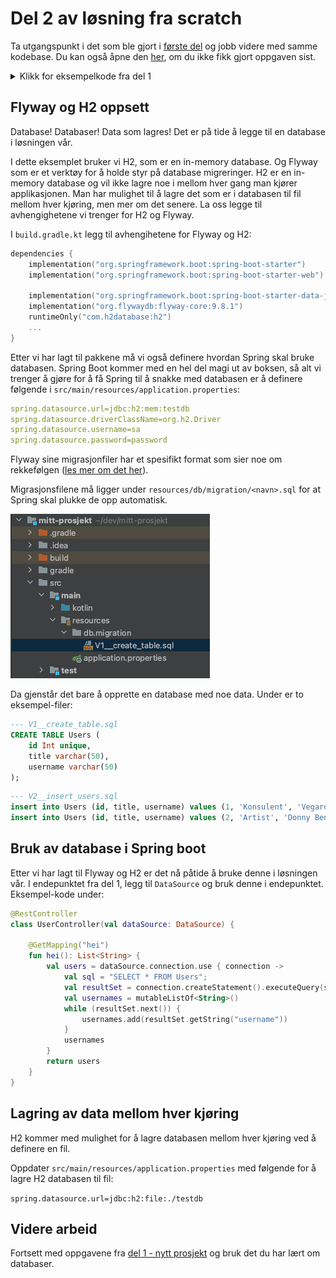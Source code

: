 # Del 2 av løsning fra scratch 

Ta utgangspunkt i det som ble gjort i [første del](../del_0/nytt-prosjekt.md) og jobb videre med samme kodebase.
Du kan også åpne den [her](./DatabaseIntegrasjon/backend), om du ikke fikk gjort oppgaven sist.


<details>
  <summary>Klikk for eksempelkode fra del 1</summary>
  <p>

```kotlin
package org.vegard.mittprosjekt

import org.springframework.boot.autoconfigure.SpringBootApplication
import org.springframework.boot.runApplication
import org.springframework.context.annotation.Configuration
import org.springframework.scheduling.annotation.EnableScheduling
import org.springframework.scheduling.annotation.Scheduled
import org.springframework.web.bind.annotation.GetMapping
import org.springframework.web.bind.annotation.RestController

@SpringBootApplication
class MittProsjektApplication

fun main(args: Array<String>) {
    runApplication<MittProsjektApplication>(*args)
}

@RestController
class UserController {

    @GetMapping("hei")
    fun hei() = "hei"
}

@Configuration
@EnableScheduling
class JobConfig {

    @Scheduled(fixedDelay = 2000, initialDelay = 500)
    fun letsGo() {
        println("Hei")
    }
}
```
  </p>
</details>


## Flyway og H2 oppsett

Database! Databaser! Data som lagres! Det er på tide å legge til en database i løsningen vår.

I dette eksemplet bruker vi H2, som er en in-memory database. Og Flyway som er et verktøy for
å holde styr på database migreringer. H2 er en in-memory database og
vil ikke lagre noe i mellom hver gang man kjører applikasjonen. Man har mulighet til å lagre
det som er i databasen til fil mellom hver kjøring, men mer om det senere. La oss legge til avhengighetene vi trenger
for H2 og Flyway.

I `build.gradle.kt` legg til avhengihetene for Flyway og H2:

```kotlin
dependencies {
    implementation("org.springframework.boot:spring-boot-starter")
    implementation("org.springframework.boot:spring-boot-starter-web")
    
    implementation("org.springframework.boot:spring-boot-starter-data-jpa")
    implementation("org.flywaydb:flyway-core:9.8.1")
    runtimeOnly("com.h2database:h2")
    ...
}
```

Etter vi har lagt til pakkene må vi også definere hvordan Spring skal bruke databasen.
Spring Boot kommer med en hel del magi ut av boksen, så alt vi trenger å gjøre
for å få Spring til å snakke med databasen er å definere følgende i `src/main/resources/application.properties`:


```yaml
spring.datasource.url=jdbc:h2:mem:testdb
spring.datasource.driverClassName=org.h2.Driver
spring.datasource.username=sa
spring.datasource.password=password
```

Flyway sine migrasjonfiler har et spesifikt format som sier noe om rekkefølgen 
([les mer om det her](https://flywaydb.org/documentation/concepts/migrations.html#naming)).

Migrasjonsfilene må ligger under `resources/db/migration/<navn>.sql` for at Spring skal plukke de opp
automatisk.

![flyway-location](./../img/nytt-prosjekt/flyway-location.png)

Da gjenstår det bare å opprette en database med noe data. Under er to eksempel-filer:

```sql
--- V1__create_table.sql
CREATE TABLE Users (
    id Int unique,
    title varchar(50),
    username varchar(50)
);
```

```sql
--- V2__insert_users.sql
insert into Users (id, title, username) values (1, 'Konsulent', 'Vegard');
insert into Users (id, title, username) values (2, 'Artist', 'Donny Benet');
```

## Bruk av database i Spring boot

Etter vi har lagt til Flyway og H2 er det nå påtide å bruke denne i løsningen vår.
I endepunktet fra del 1, legg til `DataSource` og bruk denne i endepunktet.
Eksempel-kode under:


```kotlin
@RestController
class UserController(val dataSource: DataSource) {

    @GetMapping("hei")
    fun hei(): List<String> {
        val users = dataSource.connection.use { connection ->
            val sql = "SELECT * FROM Users";
            val resultSet = connection.createStatement().executeQuery(sql)
            val usernames = mutableListOf<String>()
            while (resultSet.next()) {
                usernames.add(resultSet.getString("username"))
            }
            usernames
        }
        return users
    }
}
```

## Lagring av data mellom hver kjøring

H2 kommer med mulighet for å lagre databasen mellom hver kjøring ved å definere en fil.

Oppdater `src/main/resources/application.properties` med følgende for å lagre H2 databasen til fil:

`spring.datasource.url=jdbc:h2:file:./testdb`


## Videre arbeid

Fortsett med oppgavene fra [del 1 - nytt prosjekt](../del_0/nytt-prosjekt.md) og bruk det du har lært om databaser.
